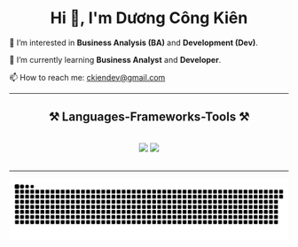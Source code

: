 <!DOCTYPE html>
<html lang="en">
<head>
    <meta charset="UTF-8">
    <meta name="viewport" content="width=device-width, initial-scale=1.0">
    <link rel="stylesheet" href="https://cdnjs.cloudflare.com/ajax/libs/font-awesome/6.0.0-beta3/css/all.min.css">
</head>
<body>

<div class="container">
    <div  align="center">
        <h1 align="center">Hi 👋, I'm Dương Công Kiên</h1>
    </div>
    <p>👀 I’m interested in <strong>Business Analysis (BA)</strong> and <strong>Development (Dev)</strong>.</p>
    <p>🌱 I’m currently learning <strong>Business Analyst</strong> and <strong>Developer</strong>.</p>
    <div class="contact">
        <p>📫 How to reach me: <a href="mailto:ckiendev@gmail.com">ckiendev@gmail.com</a></p>
    </div>
    <hr/>
   <h2 align="center">⚒️ Languages-Frameworks-Tools ⚒️</h2>
<br/>
<div align="center">
    <img src="https://skillicons.dev/icons?i=bootstrap,html,css,vscode,github,figma,laravel,git,r" />
    <img src="https://skillicons.dev/icons?i=php,python,javascript,java,c#,mysql,firebase,mongodb,flask" /><br>
</div>

<br/>
<hr/>
</div>
</body>
</html>


![snake gif](https://github.com/Kine-code/Kine-code/blob/output/github-contribution-grid-snake-dark.svg)

